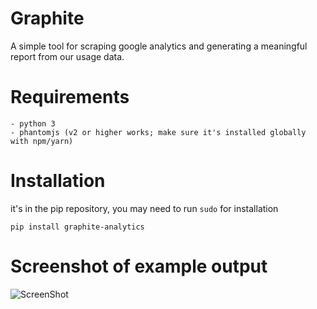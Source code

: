 # Graphite
A simple tool for scraping google analytics and generating a meaningful report from our usage data.

# Requirements

```
- python 3
- phantomjs (v2 or higher works; make sure it's installed globally with npm/yarn)

```
# Installation
it's in the pip repository, you may need to run `sudo` for installation

`pip install graphite-analytics`

# Screenshot of example output
![ScreenShot](http://i.imgur.com/eXdtzwQ.png)